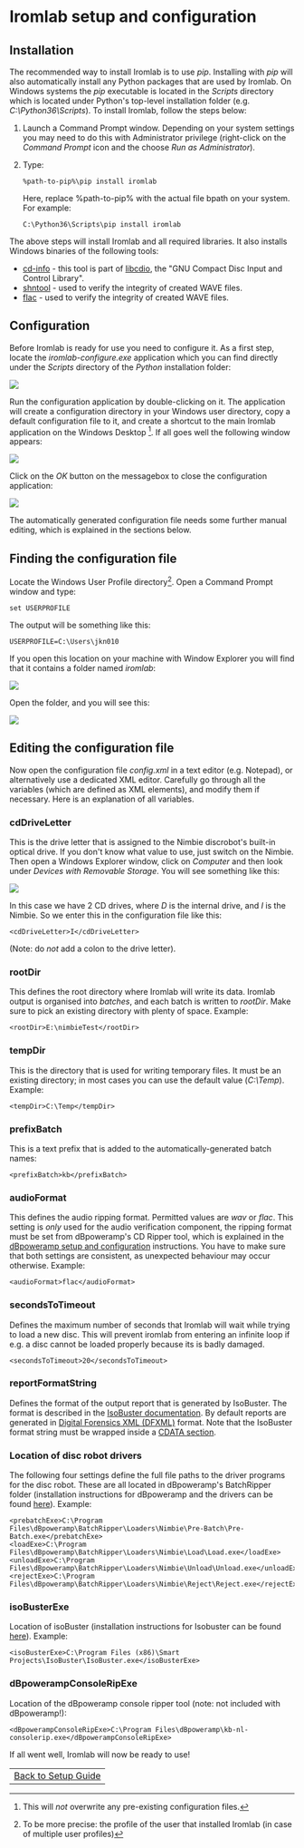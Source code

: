 # Iromlab setup and configuration

## Installation

The recommended way to install Iromlab is to use *pip*. Installing with *pip* will also automatically install any Python packages that are used by Iromlab. On Windows systems the *pip* executable is located in the *Scripts* directory which is located under Python's top-level installation folder (e.g. *C:\Python36\Scripts*). To install Iromlab, follow the steps below:

1. Launch a Command Prompt window. Depending on your system settings you may need to do this with Administrator privilege (right-click on the *Command Prompt* icon and the choose *Run as Administrator*).
2. Type:

      `%path-to-pip%\pip install iromlab`
   
    Here, replace %path-to-pip% with the actual file bpath on your system. For example:

     `C:\Python36\Scripts\pip install iromlab`
    
The above steps will install Iromlab and all required libraries. It also installs Windows binaries of the following tools:

* [cd-info](https://linux.die.net/man/1/cd-info) - this tool is part of [libcdio](https://www.gnu.org/software/libcdio/),  the "GNU Compact Disc Input and Control Library".
* [shntool](http://www.etree.org/shnutils/shntool/) - used to verify the integrity of created WAVE files.
* [flac](https://xiph.org/flac/) - used to verify the integrity of created WAVE files.

## Configuration

Before Iromlab is ready for use you need to configure it. As a first step, locate the *iromlab-configure.exe* application which you can find directly under the *Scripts* directory of the *Python* installation folder:

![](./img/iromlab-configure-location.png)

Run the configuration application by double-clicking on it. The application will create a configuration directory in your Windows user directory, copy a default configuration file to it, and create a shortcut to the main Iromlab application on the Windows Desktop [^1]. If all goes well the following window appears:

![](./img/iromlab-configure-1.png) 

Click on the *OK* button on the messagebox to close the configuration application:

![](./img/iromlab-configure-2.png) 

The automatically generated configuration file needs some further manual editing, which is explained in the sections below.

## Finding the configuration file

Locate the Windows User Profile directory[^2]. Open a Command Prompt window and type:

    set USERPROFILE

The output will be something like this:

    USERPROFILE=C:\Users\jkn010

If you open this location on your machine with Window Explorer you will find that it contains a folder named *iromlab*:   

![](./img/userDir.png)

Open the folder, and you will see this:

![](./img/userDir2.png)

## Editing the configuration file

Now open the configuration file *config.xml* in a text editor (e.g. Notepad), or alternatively use a dedicated XML editor. Carefully go through all the variables (which are defined as XML elements), and modify them if necessary. Here is an explanation of all variables.

### cdDriveLetter

This is the drive letter that is assigned to the Nimbie discrobot's built-in optical drive. If you don't know what value to use, just switch on the Nimbie. Then open a Windows Explorer window, click on *Computer* and then look under *Devices with Removable Storage*. You will see something like this: 

![](./img/cddrives.png)

In this case we have 2 CD drives, where *D* is the internal drive, and *I* is the Nimbie. So we enter this in the configuration file like this:

    <cdDriveLetter>I</cdDriveLetter>

(Note: do *not* add a colon to the drive letter).

### rootDir

This defines the root directory where Iromlab will write its data. Iromlab output is organised into *batches*, and each batch is written to *rootDir*. Make sure to pick an existing directory with plenty of space. Example:

    <rootDir>E:\nimbieTest</rootDir>


### tempDir

This is the directory that is used for writing temporary files. It must be an existing directory; in most cases you can use the default value (*C:\Temp*). Example:

    <tempDir>C:\Temp</tempDir>

### prefixBatch

This is a text prefix that is added to the automatically-generated batch names:

    <prefixBatch>kb</prefixBatch>

### audioFormat

This defines the audio ripping format. Permitted values are  *wav* or *flac*. This setting is *only* used for the audio verification component, the ripping format must be set from dBpoweramp's CD Ripper tool, which is explained in the [dBpoweramp setup and configuration](./setupDbpoweramp.md) instructions. You have to make sure that both settings are consistent, as unexpected behaviour may occur otherwise. Example: 

    <audioFormat>flac</audioFormat>

### secondsToTimeout

Defines the maximum number of seconds that Iromlab will wait while trying to load a new disc. This will prevent iromlab from entering an infinite loop if e.g. a disc cannot be loaded properly because its is badly damaged.

    <secondsToTimeout>20</secondsToTimeout>

### reportFormatString

Defines the format of the output report that is generated  by IsoBuster. The format is described in the [IsoBuster documentation](ttps://www.isobuster.com/tips/build_custom_lists_and_reports_via_gui_or_cmd). By default reports are generated in [Digital Forensics XML (DFXML)](http://www.forensicswiki.org/wiki/Category:Digital_Forensics_XML) format. Note that the IsoBuster format string must be wrapped inside a [CDATA section](https://en.wikipedia.org/wiki/CDATA).
    
### Location of disc robot drivers

The following four settings define the full file paths to the driver programs for the disc robot. These are all located in dBpoweramp's BatchRipper folder (installation instructions for dBpoweramp and the drivers can be found [here](./setupDbpoweramp.md)). Example:

    <prebatchExe>C:\Program Files\dBpoweramp\BatchRipper\Loaders\Nimbie\Pre-Batch\Pre-Batch.exe</prebatchExe>
    <loadExe>C:\Program Files\dBpoweramp\BatchRipper\Loaders\Nimbie\Load\Load.exe</loadExe>
    <unloadExe>C:\Program Files\dBpoweramp\BatchRipper\Loaders\Nimbie\Unload\Unload.exe</unloadExe>
    <rejectExe>C:\Program Files\dBpoweramp\BatchRipper\Loaders\Nimbie\Reject\Reject.exe</rejectExe>

### isoBusterExe

Location of isoBuster (installation instructions for Isobuster can be found [here](./setupIsobuster.md)). Example:

    <isoBusterExe>C:\Program Files (x86)\Smart Projects\IsoBuster\IsoBuster.exe</isoBusterExe>

### dBpowerampConsoleRipExe

Location of the dBpoweramp console ripper tool (note: not included with dBpoweramp!): 

    <dBpowerampConsoleRipExe>C:\Program Files\dBpoweramp\kb-nl-consolerip.exe</dBpowerampConsoleRipExe>

If all went well, Iromlab will now be ready to use!

| |
|:--|
|[Back to Setup Guide](./setupGuide.md)|

[^1]: This will *not* overwrite any pre-existing configuration files.

[^2]: To be more precise: the profile of the user that installed Iromlab (in case of multiple user profiles)
